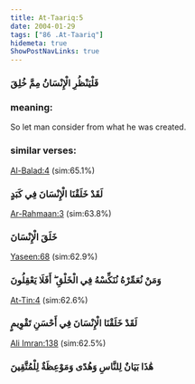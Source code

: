 ```yaml
---
title: At-Taariq:5
date: 2004-01-29
tags: ["86 .At-Taariq"]
hidemeta: true 
ShowPostNavLinks: true 
---
```

### فَلْيَنْظُرِ الْإِنْسَانُ مِمَّ خُلِقَ
### meaning: 
So let man consider from what he was created.
### similar verses: 

[Al-Balad:4](/90/4) (sim:65.1%)

### لَقَدْ خَلَقْنَا الْإِنْسَانَ فِي كَبَدٍ

[Ar-Rahmaan:3](/55/3) (sim:63.8%)

### خَلَقَ الْإِنْسَانَ

[Yaseen:68](/36/68) (sim:62.9%)

### وَمَنْ نُعَمِّرْهُ نُنَكِّسْهُ فِي الْخَلْقِ ۖ أَفَلَا يَعْقِلُونَ

[At-Tin:4](/95/4) (sim:62.6%)

### لَقَدْ خَلَقْنَا الْإِنْسَانَ فِي أَحْسَنِ تَقْوِيمٍ

[Ali Imran:138](/3/138) (sim:62.5%)

### هَٰذَا بَيَانٌ لِلنَّاسِ وَهُدًى وَمَوْعِظَةٌ لِلْمُتَّقِينَ
